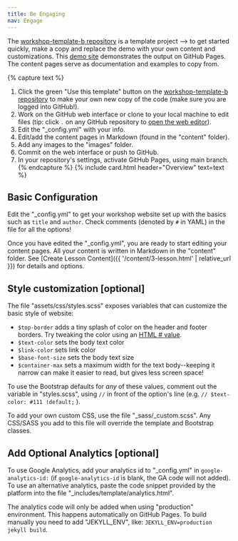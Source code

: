 ```yaml
---
title: Be Engaging
nav: Engage
---
```


The [workshop-template-b repository](https://github.com/evanwill/workshop-template-b) is a template project --> to get started quickly, make a copy and replace the demo with your own content and customizations.
This [demo site](https://evanwill.github.io/workshop-template-b/) demonstrates the output on GitHub Pages.
The content pages serve as documentation and examples to copy from.

{% capture text %}
1. Click the green "Use this template" button on the [workshop-template-b repository](https://github.com/evanwill/workshop-template-b) to make your own new copy of the code (make sure you are logged into GitHub!).
2. Work on the GitHub web interface or clone to your local machine to edit files (tip: click `.` on any GitHub repository to [open the web editor](https://docs.github.com/en/codespaces/the-githubdev-web-based-editor)).
3. Edit the "_config.yml" with your info.
4. Edit/add the content pages in Markdown (found in the "content" folder).
5. Add any images to the "images" folder.
5. Commit on the web interface or push to GitHub.
6. In your repository's settings, activate GitHub Pages, using main branch.{% endcapture %}
{% include card.html header="Overview" text=text %}

## Basic Configuration

Edit the "_config.yml" to get your workshop website set up with the basics such as `title` and `author`.
Check comments (denoted by `#` in YAML) in the file for all the options!

Once you have edited the "_config.yml", you are ready to start editing your content pages.
All your content is written in Markdown in the "content" folder.
See [Create Lesson Content]({{ '/content/3-lesson.html' | relative_url }}) for details and options.

## Style customization [optional]

The file "assets/css/styles.scss" exposes variables that can customize the basic style of website:

- `$top-border` adds a tiny splash of color on the header and footer borders. Try tweaking the color using an [HTML # value](https://www.w3schools.com/colors/colors_picker.asp).
- `$text-color` sets the body text color
- `$link-color` sets link color
- `$base-font-size` sets the body text size
- `$container-max` sets a maximum width for the text body--keeping it narrow can make it easier to read, but gives less screen space!

To use the Bootstrap defaults for *any* of these values, comment out the variable in "styles.scss", using `//` in front of the option's line (e.g. `// $text-color: #111 !default;` ).

To add your own custom CSS, use the file "_sass/_custom.scss".
Any CSS/SASS you add to this file will override the template and Bootstrap classes.

## Add Optional Analytics [optional]

To use Google Analytics, add your analytics id to "_config.yml" in `google-analytics-id:` (if `google-analytics-id` is blank, the GA code will not added).
To use an alternative analytics, paste the code snippet provided by the platform into the file "_includes/template/analytics.html".

The analytics code will only be added when using "production" environment. 
This happens automatically on GitHub Pages. 
To build manually you need to add "JEKYLL_ENV", like: `JEKYLL_ENV=production jekyll build`.
